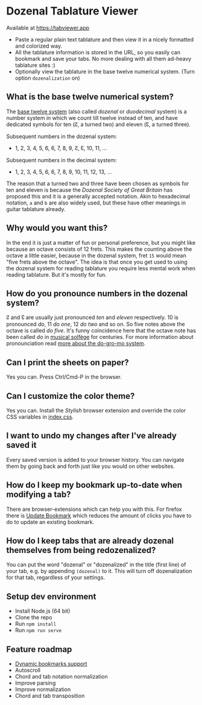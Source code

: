 Dozenal Tablature Viewer
========================

Available at https://tabviewer.app

- Paste a regular plain text tablature and then view it in a nicely formatted and colorized way.
- All the tablature information is stored in the URL, so you easily can bookmark and save your tabs. No more dealing with all them ad-heavy tablature sites :)
- Optionally view the tablature in the base twelve numerical system. (Turn option `dozenalization` on)

## What is the base twelve numerical system?
The [base twelve system](https://en.wikipedia.org/wiki/Duodecimal) (also called *dozenal* or *duodecimal* system) is a number system in which we count till twelve instead of ten, and have dedicated symbols for ten (↊, a turned two) and eleven (↋, a turned three).

Subsequent numbers in the dozenal system: 
- 1, 2, 3, 4, 5, 6, 6, 7, 8, 9, ↊, ↋, 10, 11, ...

Subsequent numbers in the decimal system: 
- 1, 2, 3, 4, 5, 6, 6, 7, 8, 9, 10, 11, 12, 13, ...

The reason that a turned two and three have been chosen as symbols for ten and eleven is because the _Dozenal Society of Great Britain_ has proposed this and it is a generally accepted notation.
Akin to hexadecimal notation, `a` and `b` are also widely used, but these have other meanings in guitar tablature already.

## Why would you want this?
In the end it is just a matter of fun or personal preference, but you might like because an octave consists of 12 frets.
This makes the counting above the octave a little easier, because in the dozenal system, fret `15` would mean "five frets above the octave".
The idea is that once you get used to using the dozenal system for reading tablature you require less mental work when reading tablature.
But it's mostly for fun.

## How do you pronounce numbers in the dozenal system?
↊ and ↋ are usually just pronounced *ten* and *eleven* respectively.
10 is pronounced *do*, 11 *do one*, 12 *do two* and so on.
So five notes above the octave is called *do five*.
It's funny coincidence here that the octave note has been called *do* in [musical solfège](https://en.wikipedia.org/wiki/Solf%C3%A8ge) for centuries.
For more information about pronounciation read [more about the do-gro-mo system](https://en.wikipedia.org/wiki/Duodecimal#Do-gro-mo_system).

## Can I print the sheets on paper?
Yes you can. Press Ctrl/Cmd-P in the browser.

## Can I customize the color theme?
Yes you can. Install the *Stylish* browser extension and override the color CSS variables in [index.css](https://github.com/tablature-viewer/tablature-viewer.github.io/blob/main/res/index.css).

## I want to undo my changes after I've already saved it
Every saved version is added to your browser history.
You can navigate them by going back and forth just like you would on other websites.

## How do I keep my bookmark up-to-date when modifying a tab?
There are browser-extensions which can help you with this.
For firefox there is [Update Bookmark](https://addons.mozilla.org/en-US/firefox/addon/replace-bookmark/) which reduces the amount of clicks you have to do to update an existing bookmark.

## How do I keep tabs that are already dozenal themselves from being redozenalized?
You can put the word "dozenal" or "dozenalized" in the title (first line) of your tab, e.g. by appending `(dozenal)` to it.
This will turn off dozenalization for that tab, regardless of your settings.

## Setup dev environment
- Install Node.js (64 bit)
- Clone the repo
- Run `npm install`
- Run `npm run serve`

## Feature roadmap
- [Dynamic bookmarks support](https://github.com/DaniloNovakovic/chrome-dynamic-bookmarks/issues/63)
- Autoscroll
- Chord and tab notation normalization
- Improve parsing
- Improve normalization
- Chord and tab transposition
